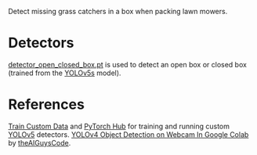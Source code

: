 Detect missing grass catchers in a box when packing lawn mowers.

# Detectors
[detector_open_closed_box.pt](https://github.com/unitedtriangle/detector-of-missing-grass-catchers-in-a-box/blob/main/detector_open_closed_box.pt) is used to detect an open box or closed box (trained from the [YOLOv5s](https://github.com/ultralytics/yolov5/releases/download/v6.2/yolov5s.pt) model).

# References
[Train Custom Data](https://github.com/ultralytics/yolov5/wiki/Train-Custom-Data) and [PyTorch Hub](https://github.com/ultralytics/yolov5/issues/36) for training and running custom [YOLOv5](https://github.com/ultralytics/yolov5) detectors.
[YOLOv4 Object Detection on Webcam In Google Colab](https://github.com/theAIGuysCode/colab-webcam/blob/main/yolov4_webcam.ipynb) by [theAIGuysCode](https://github.com/theAIGuysCode).
